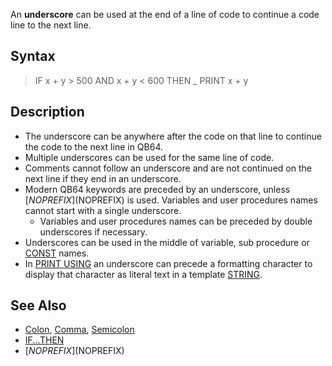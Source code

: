 An **underscore** can be used at the end of a line of code to continue a code line to the next line.

## Syntax

> IF x + y > 500 AND x + y < 600 THEN _
>   PRINT x + y

## Description

* The underscore can be anywhere after the code on that line to continue the code to the next line in QB64.
* Multiple underscores can be used for the same line of code.
* Comments cannot follow an underscore and are not continued on the next line if they end in an underscore.
* Modern QB64 keywords are preceded by an underscore, unless [$NOPREFIX]($NOPREFIX) is used. Variables and user procedures names cannot start with a single underscore.
  * Variables and user procedures names can be preceded by double underscores if necessary.
* Underscores can be used in the middle of variable, sub procedure or [CONST](CONST) names.
* In [PRINT USING](PRINT-USING) an underscore can precede a formatting character to display that character as literal text in a template [STRING](STRING).

## See Also

* [Colon](Colon), [Comma](Comma), [Semicolon](Semicolon)
* [IF...THEN](IF...THEN)
* [$NOPREFIX]($NOPREFIX)
